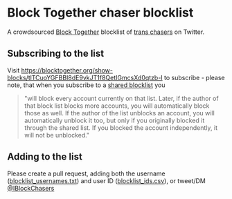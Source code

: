 # Block Together chaser blocklist
A crowdsourced [Block Together](https://blocktogether.org/) blocklist of [trans chasers](http://www.slate.com/blogs/outward/2014/10/02/trans_chasers_exploitive_admirers_who_harass_trans_people.html) on Twitter.

## Subscribing to the list
Visit https://blocktogether.org/show-blocks/tlTCuoYGFBBI8dE9vkJT1f8QetIGmcsXd0qtzb-I to subscribe - please note, that when you subscribe to a [shared blocklist](https://blocktogether.org/#sharing-block-list) you
>"will block every account currently on that list. Later, if the author of that block list blocks more accounts, you will automatically block those as well. If the author of the list unblocks an account, you will automatically unblock it too, but only if you originally blocked it through the shared list. If you blocked the account independently, it will not be unblocked."

## Adding to the list
Please create a pull request, adding both the username ([blocklist_usernames.txt](https://github.com/iblockchasers/blocklist/blob/master/blocklist_usernames.txt)) and user ID ([blocklist_ids.csv](https://github.com/iblockchasers/blocklist/blob/master/blocklist_ids.csv)), or tweet/DM [@IBlockChasers](https://twitter.com/IBlockChasers)
